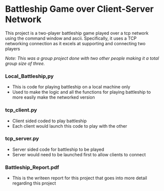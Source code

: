 # Battleship Game over Client-Server Network

This project is a two-player battleship game played over a tcp network using the command window and ascii.
Specifically, it uses a TCP networking connection as it excels at supporting and connecting two players

*Note: This was a group project done with two other people making it a total group size of three.*

### Local_Battleship,py
- This is code for playing battleship on a local machine only
- Used to make the logic and all the functions for playing battleship to more easily make the networked version
### tcp_client.py
- Client sided coded to play battleship
- Each client would launch this code to play with the other
### tcp_server.py
- Server sided code for battleship to be played
- Server would need to be launched first to allow clients to connect
### Battleship_Report.pdf
- This is the writeen report for this project that goes into more detail regarding this project
